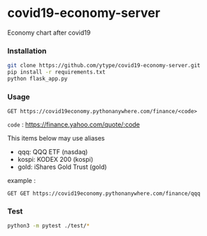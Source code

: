 # covid19-economy-server

Economy chart after covid19

### Installation

``` bash
git clone https://github.com/ytype/covid19-economy-server.git
pip install -r requirements.txt
python flask_app.py
```

### Usage

```
GET https://covid19economy.pythonanywhere.com/finance/<code>
```

`code` : https://finance.yahoo.com/quote/:code

This items below may use aliases

+ qqq: QQQ ETF (nasdaq)
+ kospi: KODEX 200 (kospi)
+ gold: iShares Gold Trust (gold)

example : 

```
GET GET https://covid19economy.pythonanywhere.com/finance/qqq
```

### Test

``` bash
python3 -m pytest ./test/*
```




